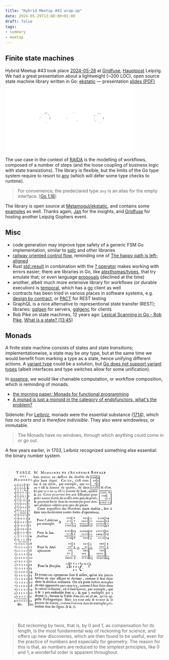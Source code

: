 ```yaml
---
title: "Hybrid Meetup #43 wrap-up"
date: 2024-05-29T13:00:00+01:00
draft: false
tags:
- summary
- meetup
---
```


## Finite state machines

Hybrid Meetup #43 took place
[2024-05-28](https://www.meetup.com/leipzig-golang/events/298066360/) at
[Gridfuse](https://gridfuse.com), [Hauptpost](https://de.wikipedia.org/wiki/Hauptpost_(Leipzig)) Leipzig. We had a
great presentation about a lightweight (~200 LOC), open source state machine
library written in Go: [ekstatic](https://github.com/Metamogul/ekstatic) &mdash; presentation [slides (PDF)](https://golangleipzig.space/downloads/ekstatic.pdf)

![](/meetup-43-fsm/crop.png)

The use case in the context of [RAIDA](https://raida.de/) is the modelling of
workflows, composed of a number of steps (and the loose coupling of business
logic with state transistions). The library is flexible, but the limits of the
Go type system require to resort to
[any](https://go.dev/ref/spec#Predeclared_identifiers) (which will defer some
type checks to runtime).

> For convenience, the predeclared type `any` is an alias for the empty
> interface. [[Go 1.18](https://go.dev/ref/spec#Go_1.18)]

The library is open source at
[Metamogul/ekstatic](https://github.com/Metamogul/ekstatic), and contains some
[examples](https://github.com/Metamogul/ekstatic/tree/main/examples) as well. Thanks again, [Jan](https://www.linkedin.com/in/jan-z-255b28225/) for the insights,
and [Gridfuse](https://gridfuse.com/) for hosting another Leipzig Gophers event.


## Misc

* code generation may improve type safety of a generic FSM Go implementation, similar to [sqlc](https://sqlc.dev/) and other libraries
* [railway oriented control flow](https://vimeo.com/113707214), reminding one of [The happy path is left-aligned](https://maelvls.dev/go-happy-line-of-sight/)
* Rust [std::result](https://doc.rust-lang.org/std/result/) in combination with
  the [? operator](https://doc.rust-lang.org/std/result/#the-question-mark-operator-)
makes working with errors easier; there are libraries in Go, like
[alexthomas/types](https://pkg.go.dev/github.com/alecthomas/types/result), that
try emulate that; or even language [proposals](https://github.com/golang/go/issues/19991) (declined at the time)
* another, albeit much more extensive library for workflows (or durable execution) is [temporal](https://temporal.io/), which has a [go](https://learn.temporal.io/getting_started/go/) client as well
* contracts has been tried in various places in software systems, e.g. [design by contract](https://en.wikipedia.org/wiki/Design_by_contract), or [PACT](https://docs.pact.io/) for REST testing
* GraphQL is a nice alternative to representional state transfer (REST); libraries: [gqlgen](https://gqlgen.com/getting-started/) for servers, [gqlgenc](https://github.com/Yamashou/gqlgenc) for clients
* Rob Pike on state machines, 12 years ago: [Lexical Scanning in Go - Rob Pike](https://youtu.be/HxaD_trXwRE), [What is a state? [13:45]](https://youtu.be/HxaD_trXwRE?si=wIGRoDxp78G8eXn4&t=825)

## Monads

A finite state machine consists of states and state *transitions*;
implementationwise, a state may be *any* type, but at the same time we would
benefit from marking a type as a state, hence unifying different actions. A [variant type](https://www.cs.cornell.edu/courses/cs3110/2013sp/lectures/lec04-types/lec04.html) could be a solution, but [Go does not support
variant types](https://go.dev/doc/faq#variant_types) (albeit interfaces and type
switches allow for some unification).

In [essence](https://www.st.cs.uni-saarland.de/edu/seminare/2005/advanced-fp/docs/wadler-essence-fp.pdf),
we would like chainable computation, or workflow composition, which is reminding of monads.

* [the morning paper: Monads for functional programming](https://blog.acolyer.org/2014/11/10/monads-for-functional-programming/)
* [A monad is just a monoid in the category of endofunctors, what's the problem?](https://stackoverflow.com/q/3870088/89391)

Sidenote: For [Leibniz](https://en.wikipedia.org/wiki/Gottfried_Wilhelm_Leibniz), monads
were the essential substance
([1714](https://www.plato-philosophy.org/wp-content/uploads/2016/07/The-Monadology-1714-by-Gottfried-Wilhelm-LEIBNIZ-1646-1716.pdf)),
which *has no parts and is therefore indivisible*. They also were windowless, or immutable.

> The Monads have no windows, through which anything could come in or go out.

A few years earlier, in 1703, Leibniz recognized something else essential: the
binary number system.

[![](/images/Leibniz_binary_system_1703-s.png)](https://www.leibniz-translations.com/pdf/binary.pdf)

> But reckoning by twos, that is, by 0 and 1, as
compensation for its length, is the most fundamental way of reckoning for
science, and offers up new discoveries, which are then found to be useful, even
for the practice of numbers and especially for geometry. The reason for this is
that, as numbers are reduced to the simplest principles, like 0 and 1, a
wonderful order is apparent throughout.


